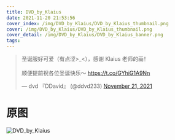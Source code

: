 ```yaml
---
title: DVD_by_Klaius
date: 2021-11-20 21:53:56
cover_index: /img/DVD_by_Klaius/DVD_by_Klaius_thumbnail.png
cover: /img/DVD_by_Klaius/DVD_by_Klaius_thumbnail.png
cover_detail: /img/DVD_by_Klaius/DVD_by_Klaius_banner.png
tags:
---
```


<blockquote class="twitter-tweet"><p lang="zh" dir="ltr">圣诞服好可爱（有点涩&gt;_&lt;），感谢 Klaius 老师的画！<br><br>顺便提前祝各位圣诞快乐～ <a href="https://t.co/GYhiG1A9Nn">https://t.co/GYhiG1A9Nn</a></p>&mdash; dvd 『DDavid』 (@ddvd233) <a href="https://twitter.com/ddvd233/status/1462249141971652610?ref_src=twsrc%5Etfw">November 21, 2021</a></blockquote> <script async src="https://platform.twitter.com/widgets.js" charset="utf-8"></script>

# 原图

![DVD_by_Klaius](/img/DVD_by_Klaius/DVD_by_Klaius.png)